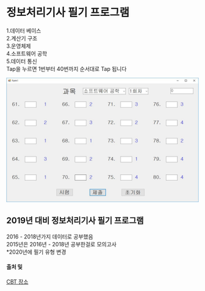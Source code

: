 # 정보처리기사 필기 프로그램 <br/>
1.데이터 베이스 <br/>
2.계산기 구조 <br/>
3.운영체제 <br/>
4.소프트웨어 공학 <br/>
5.데이터 통신 <br/>
Tap을 누르면 1번부터 40번까지 순서대로 Tap 됩니다 <br/>

![Profile.JPG](https://github.com/hunter95001/NOTE/blob/master/Image/%EC%A0%95%EC%B2%98%EA%B8%B0%20%EC%8B%9C%ED%97%98%EC%9A%A9.JPG?raw=true)

## 2019년 대비 정보처리기사 필기 프로그램 <br/>
2016 - 2018년가지 데이터로 공부했음<br/>
2015년은 2016년 - 2018년 공부한걸로 모의고사 <br/>
*2020년에 필기 유형 변경<br/>

#### 출처 및 
<a href="https://www.comcbt.com/"><span class="label label-danger tech-button">CBT 장소</span></a>
